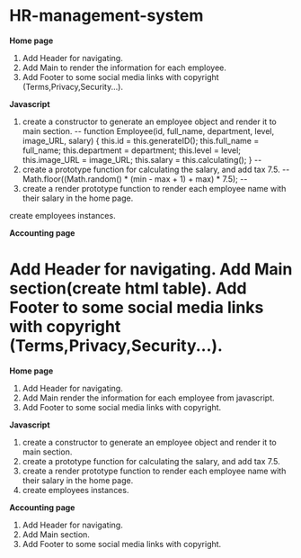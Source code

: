 # HR-management-system

**Home page**

1) Add Header for navigating.
2) Add Main to render the information for each employee.
3) Add Footer to some social media links with copyright (Terms,Privacy,Security...).

**Javascript**

1. create a constructor to generate an employee object and render it to main section.
--
function Employee(id, full_name, department, level, image_URL, salary) {
    this.id = this.generateID();
    this.full_name = full_name;
    this.department = department;
    this.level = level;
    this.image_URL = image_URL;
    this.salary = this.calculating();
}
--
2. create a prototype function for calculating the salary, and add tax 7.5.
--
Math.floor((Math.random() * (min - max + 1) + max) * 7.5);
--
3. create a render prototype function to render each employee name with their salary in the home page.

create employees instances.

**Accounting page**

Add Header for navigating.
Add Main section(create html table).
Add Footer to some social media links with copyright (Terms,Privacy,Security...).
=======

**Home page**
1) Add Header for navigating.
2) Add Main render the information for each employee from javascript.
3) Add Footer to some social media links with copyright.

**Javascript**
1) create a constructor to generate an employee object and render it to main section.
2) create a prototype function for calculating the salary, and add tax 7.5.
3) create a render prototype function to render each employee name with their salary in the home page.
4) create employees instances.

**Accounting page**
1) Add Header for navigating.
2) Add Main section.
3) Add Footer to some social media links with copyright.